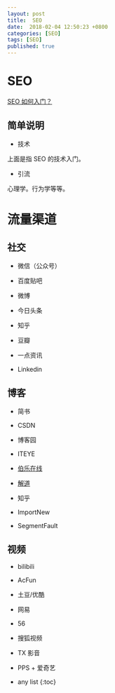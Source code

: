 ```yaml
---
layout: post
title:  SEO
date:  2018-02-04 12:50:23 +0800
categories: [SEO]
tags: [SEO]
published: true
---
```



# SEO

[SEO 如何入门？](https://www.zhihu.com/question/19808544/answer/18476431)


## 简单说明

- 技术

上面是指 SEO 的技术入门。

- 引流

心理学。行为学等等。


# 流量渠道

## 社交

- 微信（公众号）

- 百度贴吧

- 微博

- 今日头条

- 知乎

- 豆瓣

- 一点资讯

- Linkedin
 
## 博客
 
- 简书

- CSDN

- 博客园

- ITEYE

- [伯乐在线](http://blog.jobbole.com/110593/)

- [解道](http://www.jdon.com/)

- 知乎

- ImportNew

- SegmentFault

## 视频

- bilibili

- AcFun

- 土豆/优酷

- 网易

- 56

- 搜狐视频

- TX 影音

- PPS + 爱奇艺

* any list
{:toc}